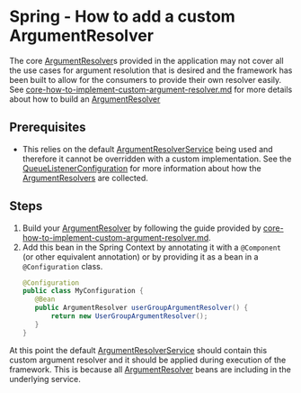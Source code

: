 # Spring - How to add a custom ArgumentResolver
The core [ArgumentResolver](../../../api/src/main/java/com/jashmore/sqs/argument/ArgumentResolver.java)s provided in the application
may not cover all the use cases for argument resolution that is desired and the framework has been built to allow for the consumers to provide their own
resolver easily. See [core-how-to-implement-custom-argument-resolver.md](../core/core-how-to-implement-a-custom-argument-resolver.md) for more details about how
to build an [ArgumentResolver](../../../api/src/main/java/com/jashmore/sqs/argument/ArgumentResolver.java)

## Prerequisites
- This relies on the default [ArgumentResolverService](../../../api/src/main/java/com/jashmore/sqs/argument/ArgumentResolverService.java)
being used and therefore it cannot be overridden with a custom implementation. See the
[QueueListenerConfiguration](../../../spring/spring-core/src/main/java/com/jashmore/sqs/spring/config/QueueListenerConfiguration.java)
for more information about how the [ArgumentResolvers](../../../api/src/main/java/com/jashmore/sqs/argument/ArgumentResolver.java)
are collected.

## Steps
1. Build your [ArgumentResolver](../../../api/src/main/java/com/jashmore/sqs/argument/ArgumentResolver.java) by following
the guide provided by [core-how-to-implement-custom-argument-resolver.md](../core/core-how-to-implement-a-custom-argument-resolver.md).
1. Add this bean in the Spring Context by annotating it with a `@Component` (or other equivalent annotation) or by providing it as a bean in a `@Configuration`
class.
     ```java
     @Configuration
     public class MyConfiguration {
        @Bean
        public ArgumentResolver userGroupArgumentResolver() {
            return new UserGroupArgumentResolver(); 
        }   
     }
     ```

At this point the default [ArgumentResolverService](../../../api/src/main/java/com/jashmore/sqs/argument/ArgumentResolverService.java)
should contain this custom argument resolver and it should be applied during execution of the framework. This is because all 
[ArgumentResolver](../../../api/src/main/java/com/jashmore/sqs/argument/ArgumentResolver.java) beans are including
in the underlying service.
